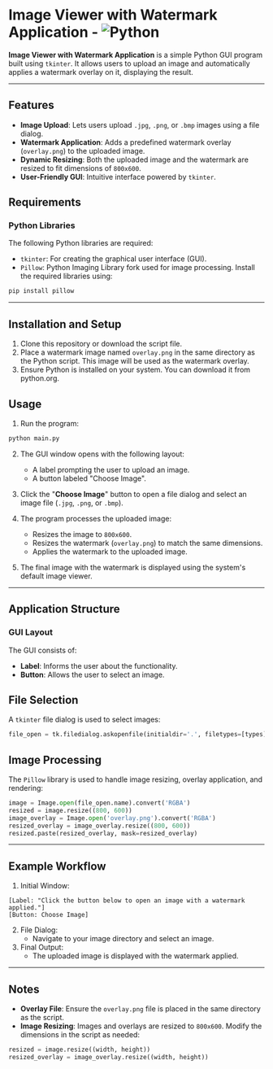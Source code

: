 # Image Viewer with Watermark Application - ![Python](https://img.shields.io/badge/Python-3.10-green)
**Image Viewer with Watermark Application** is a simple Python GUI program built using `tkinter`. It allows users to upload an image and automatically applies a watermark overlay on it, displaying the result.

---

## Features
- **Image Upload**: Lets users upload `.jpg`, `.png`, or `.bmp` images using a file dialog.
- **Watermark Application**: Adds a predefined watermark overlay (`overlay.png`) to the uploaded image.
- **Dynamic Resizing**: Both the uploaded image and the watermark are resized to fit dimensions of `800x600`.
- **User-Friendly GUI**: Intuitive interface powered by `tkinter`.


## Requirements
### Python Libraries
The following Python libraries are required:
- `tkinter`: For creating the graphical user interface (GUI).
- `Pillow`: Python Imaging Library fork used for image processing.
Install the required libraries using:
```bash
pip install pillow
```

---

## Installation and Setup
1. Clone this repository or download the script file.
2. Place a watermark image named `overlay.png` in the same directory as the Python script. This image will be used as the watermark overlay.
3. Ensure Python is installed on your system. You can download it from python.org.

## Usage
1. Run the program:
```bash
python main.py
```
2. The GUI window opens with the following layout:
   - A label prompting the user to upload an image.
   - A button labeled "Choose Image".

3. Click the "**Choose Image**" button to open a file dialog and select an image file (`.jpg`, `.png`, or `.bmp`).
4. The program processes the uploaded image:
   - Resizes the image to `800x600`.
   - Resizes the watermark (`overlay.png`) to match the same dimensions.
   - Applies the watermark to the uploaded image.
5. The final image with the watermark is displayed using the system's default image viewer.

---

## Application Structure
### GUI Layout
The GUI consists of:
- **Label**: Informs the user about the functionality.
- **Button**: Allows the user to select an image.

## File Selection
A `tkinter` file dialog is used to select images:
```Python
file_open = tk.filedialog.askopenfile(initialdir='.', filetypes=[types])
```

## Image Processing
The `Pillow` library is used to handle image resizing, overlay application, and rendering:
```Python
image = Image.open(file_open.name).convert('RGBA')
resized = image.resize((800, 600))
image_overlay = Image.open('overlay.png').convert('RGBA')
resized_overlay = image_overlay.resize((800, 600))
resized.paste(resized_overlay, mask=resized_overlay)
```

---

## Example Workflow
1. Initial Window:
```
[Label: "Click the button below to open an image with a watermark applied."]
[Button: Choose Image]
```
2. File Dialog:
   - Navigate to your image directory and select an image.
3. Final Output:
   - The uploaded image is displayed with the watermark applied.

---

## Notes
- **Overlay File**: Ensure the `overlay.png` file is placed in the same directory as the script.
- **Image Resizing**: Images and overlays are resized to `800x600`. Modify the dimensions in the script as needed:
```Python
resized = image.resize((width, height))
resized_overlay = image_overlay.resize((width, height))
```



